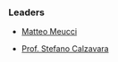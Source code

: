 ### Leaders

* [Matteo Meucci](mailto:matteo.meucci@owasp.org)

* [Prof. Stefano Calzavara](mailto:stefano.calzavara@owasp.org)
